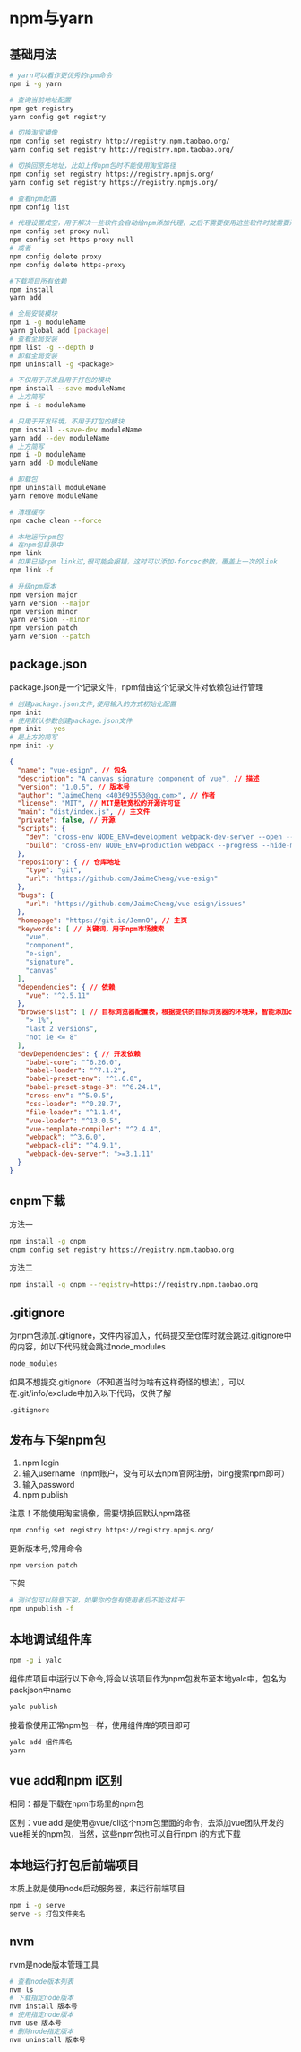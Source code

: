 # npm与yarn

## 基础用法

```bash
# yarn可以看作更优秀的npm命令
npm i -g yarn

# 查询当前地址配置
npm get registry 
yarn config get registry

# 切换淘宝镜像
npm config set registry http://registry.npm.taobao.org/
yarn config set registry http://registry.npm.taobao.org/

# 切换回原先地址，比如上传npm包时不能使用淘宝路径
npm config set registry https://registry.npmjs.org/
yarn config set registry https://registry.npmjs.org/

# 查看npm配置
npm config list

# 代理设置成空，用于解决一些软件会自动给npm添加代理，之后不需要使用这些软件时就需要清空
npm config set proxy null
npm config set https-proxy null
# 或者
npm config delete proxy
npm config delete https-proxy

#下载项目所有依赖
npm install	
yarn add

# 全局安装模块
npm i -g moduleName 
yarn global add [package] 
# 查看全局安装
npm list -g --depth 0 
# 卸载全局安装
npm uninstall -g <package>

# 不仅用于开发且用于打包的模块
npm install --save moduleName
# 上方简写
npm i -s moduleName

# 只用于开发环境，不用于打包的模块
npm install --save-dev moduleName
yarn add --dev moduleName 
# 上方简写
npm i -D moduleName
yarn add -D moduleName

# 卸载包
npm uninstall moduleName
yarn remove moduleName

# 清理缓存
npm cache clean --force

# 本地运行npm包
# 在npm包目录中
npm link
# 如果已经npm link过,很可能会报错，这时可以添加-forcec参数，覆盖上一次的link
npm link -f

# 升级npm版本
npm version major                    	
yarn version --major               
npm version minor                    	
yarn version --minor          
npm version patch                    	
yarn version --patch   
```

## package.json

 package.json是一个记录文件，npm借由这个记录文件对依赖包进行管理

```bash
# 创建package.json文件,使用输入的方式初始化配置
npm init
# 使用默认参数创建package.json文件
npm init --yes 
# 是上方的简写
npm init -y 
```

```json
{
  "name": "vue-esign", // 包名
  "description": "A canvas signature component of vue", // 描述
  "version": "1.0.5", // 版本号
  "author": "JaimeCheng <403693553@qq.com>", // 作者
  "license": "MIT", // MIT是较宽松的开源许可证
  "main": "dist/index.js", // 主文件
  "private": false, // 开源
  "scripts": {
    "dev": "cross-env NODE_ENV=development webpack-dev-server --open --hot",
    "build": "cross-env NODE_ENV=production webpack --progress --hide-modules"
  },
  "repository": { // 仓库地址
    "type": "git",
    "url": "https://github.com/JaimeCheng/vue-esign"
  },
  "bugs": { 
    "url": "https://github.com/JaimeCheng/vue-esign/issues"
  },
  "homepage": "https://git.io/JemnO", // 主页
  "keywords": [ // 关键词，用于npm市场搜索
    "vue",
    "component",
    "e-sign",
    "signature",
    "canvas"
  ],
  "dependencies": { // 依赖
    "vue": "^2.5.11"
  },
  "browserslist": [ // 目标浏览器配置表，根据提供的目标浏览器的环境来，智能添加css前缀，js的polyfill垫片,来兼容旧版本浏览器
    "> 1%",
    "last 2 versions",
    "not ie <= 8"
  ],
  "devDependencies": { // 开发依赖
    "babel-core": "^6.26.0",
    "babel-loader": "^7.1.2",
    "babel-preset-env": "^1.6.0",
    "babel-preset-stage-3": "^6.24.1",
    "cross-env": "^5.0.5",
    "css-loader": "^0.28.7",
    "file-loader": "^1.1.4",
    "vue-loader": "^13.0.5",
    "vue-template-compiler": "^2.4.4",
    "webpack": "^3.6.0",
    "webpack-cli": "^4.9.1",
    "webpack-dev-server": ">=3.1.11"
  }
}
```

## cnpm下载

方法一

```bash
npm install -g cnpm
cnpm config set registry https://registry.npm.taobao.org
```

方法二

```bash
npm install -g cnpm --registry=https://registry.npm.taobao.org
```

## .gitignore

为npm包添加.gitignore，文件内容加入，代码提交至仓库时就会跳过.gitignore中的内容，如以下代码就会跳过node_modules

```bash
node_modules
```

如果不想提交.gitignore（不知道当时为啥有这样奇怪的想法），可以在.git/info/exclude中加入以下代码，仅供了解

```bash
.gitignore 
```

## 发布与下架npm包

1. npm login
2. 输入username（npm账户，没有可以去npm官网注册，bing搜索npm即可）
3. 输入password
4. npm publish

注意！不能使用淘宝镜像，需要切换回默认npm路径

```bash
npm config set registry https://registry.npmjs.org/
```

更新版本号,常用命令

```bash
npm version patch
```

下架

```bash
# 测试包可以随意下架，如果你的包有使用者后不能这样干
npm unpublish -f 
```

## 本地调试组件库

```bash
npm -g i yalc
```

组件库项目中运行以下命令,将会以该项目作为npm包发布至本地yalc中，包名为packjson中name

```bash
yalc publish
```

接着像使用正常npm包一样，使用组件库的项目即可

```bash
yalc add 组件库名
yarn
```

## vue add和npm i区别

相同：都是下载在npm市场里的npm包

区别：vue add 是使用@vue/cli这个npm包里面的命令，去添加vue团队开发的vue相关的npm包，当然，这些npm包也可以自行npm i的方式下载

## 本地运行打包后前端项目

本质上就是使用node启动服务器，来运行前端项目

```bash
npm i -g serve
serve -s 打包文件夹名
```

## nvm

nvm是node版本管理工具

```bash
# 查看node版本列表
nvm ls
# 下载指定node版本
nvm install 版本号
# 使用指定node版本
nvm use 版本号
# 删除node指定版本
nvm uninstall 版本号
```

